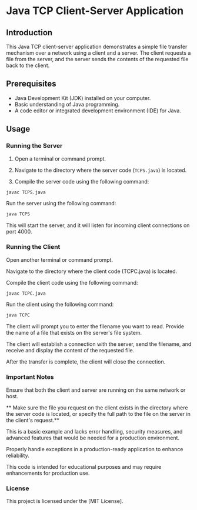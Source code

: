 # Java TCP Client-Server Application

## Introduction

This Java TCP client-server application demonstrates a simple file transfer mechanism over a network using a client and a server. The client requests a file from the server, and the server sends the contents of the requested file back to the client.

## Prerequisites

- Java Development Kit (JDK) installed on your computer.
- Basic understanding of Java programming.
- A code editor or integrated development environment (IDE) for Java.

## Usage

### Running the Server

1. Open a terminal or command prompt.

2. Navigate to the directory where the server code (`TCPS.java`) is located.

3. Compile the server code using the following command:

```bash
javac TCPS.java
```
Run the server using the following command:

```bash
java TCPS
```
This will start the server, and it will listen for incoming client connections on port 4000.

### Running the Client

Open another terminal or command prompt.

Navigate to the directory where the client code (TCPC.java) is located.

Compile the client code using the following command:

```bash
javac TCPC.java
```
Run the client using the following command:

```bash
java TCPC
```
The client will prompt you to enter the filename you want to read. Provide the name of a file that exists on the server's file system.

The client will establish a connection with the server, send the filename, and receive and display the content of the requested file.

After the transfer is complete, the client will close the connection.

### Important Notes

Ensure that both the client and server are running on the same network or host.

** Make sure the file you request on the client exists in the directory where the server code is located, or specify the full path to the file on the server in the client's request.**

This is a basic example and lacks error handling, security measures, and advanced features that would be needed for a production environment.

Properly handle exceptions in a production-ready application to enhance reliability.

This code is intended for educational purposes and may require enhancements for production use.

### License

This project is licensed under the [MIT License].
